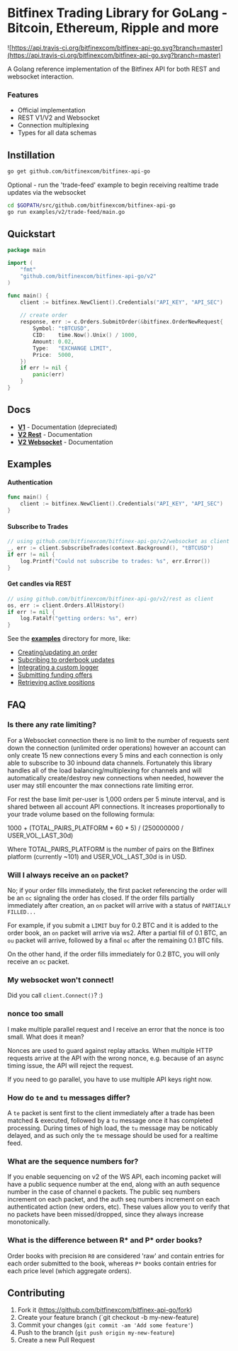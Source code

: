 # Bitfinex Trading Library for GoLang  - Bitcoin, Ethereum, Ripple and more

![https://api.travis-ci.org/bitfinexcom/bitfinex-api-go.svg?branch=master](https://api.travis-ci.org/bitfinexcom/bitfinex-api-go.svg?branch=master)

A Golang reference implementation of the Bitfinex API for both REST and websocket interaction.

### Features
* Official implementation
* REST V1/V2 and Websocket
* Connection multiplexing
* Types for all data schemas

## Instillation


``` bash
go get github.com/bitfinexcom/bitfinex-api-go
```

Optional - run the 'trade-feed' example to begin receiving realtime trade updates via the websocket

```bash
cd $GOPATH/src/github.com/bitfinexcom/bitfinex-api-go
go run examples/v2/trade-feed/main.go
```

## Quickstart

``` go
package main

import (
    "fmt"
    "github.com/bitfinexcom/bitfinex-api-go/v2"
)

func main() {
    client := bitfinex.NewClient().Credentials("API_KEY", "API_SEC")
	
    // create order
    response, err := c.Orders.SubmitOrder(&bitfinex.OrderNewRequest{
        Symbol: "tBTCUSD",
        CID:    time.Now().Unix() / 1000,
        Amount: 0.02,
        Type: 	"EXCHANGE LIMIT",
        Price:  5000,
    })
    if err != nil {
        panic(err)
    }
}
```

## Docs

* <b>[V1](docs/v1.md)</b> - Documentation (depreciated)
* <b>[V2 Rest](docs/rest_v2.md)</b> - Documentation
* <b>[V2 Websocket](docs/ws_v2.md)</b> - Documentation

## Examples

#### Authentication

``` go
func main() {
    client := bitfinex.NewClient().Credentials("API_KEY", "API_SEC")
}
```

#### Subscribe to Trades

``` go
// using github.com/bitfinexcom/bitfinex-api-go/v2/websocket as client
_, err := client.SubscribeTrades(context.Background(), "tBTCUSD")
if err != nil {
    log.Printf("Could not subscribe to trades: %s", err.Error())
}
```

#### Get candles via REST

```go
// using github.com/bitfinexcom/bitfinex-api-go/v2/rest as client
os, err := client.Orders.AllHistory()
if err != nil {
    log.Fatalf("getting orders: %s", err)
}
```


See the <b>[examples](https://github.com/bitfinexcom/bitfinex-api-go/tree/master/examples)</b> directory for more, like:

- [Creating/updating an order](https://github.com/bitfinexcom/bitfinex-api-go/blob/master/examples/v2/ws-update-order/main.go)
- [Subcribing to orderbook updates](https://github.com/bitfinexcom/bitfinex-api-go/blob/master/examples/v2/book-feed/main.go)
- [Integrating a custom logger](https://github.com/bitfinexcom/bitfinex-api-go/blob/master/examples/v2/ws-custom-logger/main.go)
- [Submitting funding offers](https://github.com/bitfinexcom/bitfinex-api-go/blob/master/examples/v2/rest-funding/main.go)
- [Retrieving active positions](https://github.com/bitfinexcom/bitfinex-api-go/blob/master/examples/v2/rest-positions/main.go)

## FAQ

### Is there any rate limiting?

For a Websocket connection there is no limit to the number of requests sent down the connection (unlimited order operations) however an account can only create 15 new connections every 5 mins and each connection is only able to subscribe to 30 inbound data channels. Fortunately this library handles all of the load balancing/multiplexing for channels and will automatically create/destroy new connections when needed, however the user may still encounter the max connections rate limiting error.

For rest the base limit per-user is 1,000 orders per 5 minute interval, and is shared between all account API connections. It increases proportionally to your trade volume based on the following formula:

1000 + (TOTAL_PAIRS_PLATFORM * 60 * 5) / (250000000 / USER_VOL_LAST_30d)

Where TOTAL_PAIRS_PLATFORM is the number of pairs on the Bitfinex platform (currently ~101) and USER_VOL_LAST_30d is in USD.

### Will I always receive an `on` packet?

No; if your order fills immediately, the first packet referencing the order will be an `oc` signaling the order has closed. If the order fills partially immediately after creation, an `on` packet will arrive with a status of `PARTIALLY FILLED...`

For example, if you submit a `LIMIT` buy for 0.2 BTC and it is added to the order book, an `on` packet will arrive via ws2. After a partial fill of 0.1 BTC, an `ou` packet will arrive, followed by a final `oc` after the remaining 0.1 BTC fills.

On the other hand, if the order fills immediately for 0.2 BTC, you will only receive an `oc` packet.

### My websocket won't connect!

Did you call `client.Connect()`? :)

### nonce too small

I make multiple parallel request and I receive an error that the nonce is too small. What does it mean?

Nonces are used to guard against replay attacks. When multiple HTTP requests arrive at the API with the wrong nonce, e.g. because of an async timing issue, the API will reject the request.

If you need to go parallel, you have to use multiple API keys right now.

### How do `te` and `tu` messages differ?

A `te` packet is sent first to the client immediately after a trade has been matched & executed, followed by a `tu` message once it has completed processing. During times of high load, the `tu` message may be noticably delayed, and as such only the `te` message should be used for a realtime feed.

### What are the sequence numbers for?

If you enable sequencing on v2 of the WS API, each incoming packet will have a public sequence number at the end, along with an auth sequence number in the case of channel `0` packets. The public seq numbers increment on each packet, and the auth seq numbers increment on each authenticated action (new orders, etc). These values allow you to verify that no packets have been missed/dropped, since they always increase monotonically.

### What is the difference between R* and P* order books?

Order books with precision `R0` are considered 'raw' and contain entries for each order submitted to the book, whereas `P*` books contain entries for each price level (which aggregate orders).

## Contributing

1. Fork it (https://github.com/bitfinexcom/bitfinex-api-go/fork)
2. Create your feature branch (`git checkout -b my-new-feature)
3. Commit your changes (`git commit -am 'Add some feature'`)
4. Push to the branch (`git push origin my-new-feature`)
5. Create a new Pull Request

